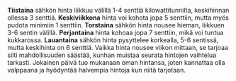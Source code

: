 **Tiistaina** sähkön hinta liikkuu välillä 1-4 senttiä kilowattitunnilta, keskihinnan ollessa 3 senttiä. **Keskiviikkona** hinta voi kohota jopa 5 senttiin, mutta myös pudota minimiin 1 senttiin. **Torstaina** sähkön hinta nousee hieman, liikkuen 3-6 sentin välillä. **Perjantaina** hinta kohoaa jopa 7 senttiin, mikä voi tuntua kukkarossa. **Lauantaina** sähkön hinta pysyttelee korkealla, 5-6 sentissä, mutta keskihinta on 6 senttiä. Vaikka hinta nousee viikon mittaan, se tarjoaa silti mahdollisuuden säästää, kunhan muistaa seurata hintojen vaihtelua tarkasti. Jokainen päivä tuo mukanaan oman hintansa, joten kannattaa olla valppaana ja hyödyntää halvempia hintoja kun niitä tarjotaan.